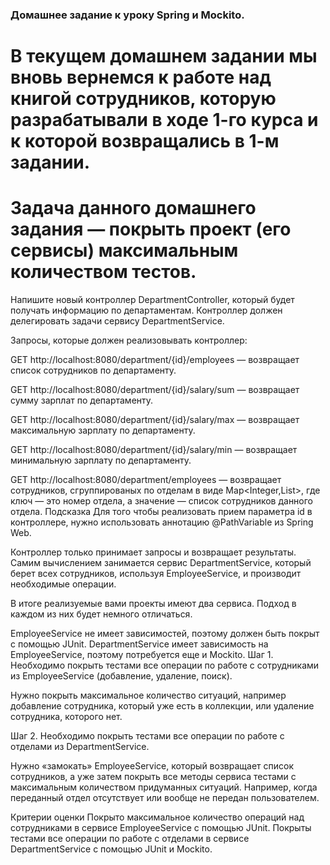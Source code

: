 ### Домашнее задание к уроку Spring и Mockito.

# В текущем домашнем задании мы вновь вернемся к работе над книгой сотрудников, которую разрабатывали в ходе 1-го курса и к которой возвращались в 1-м задании. 
#  Задача данного домашнего задания — покрыть проект (его сервисы) максимальным количеством тестов.

Напишите новый контроллер DepartmentController, который будет получать информацию по департаментам. Контроллер должен делегировать задачи сервису DepartmentService.

Запросы, которые должен реализовывать контроллер:

 
GET http://localhost:8080/department/{id}/employees
 — возвращает список сотрудников по департаменту.
 
GET http://localhost:8080/department/{id}/salary/sum
 — возвращает сумму зарплат по департаменту.
 
GET http://localhost:8080/department/{id}/salary/max
 — возвращает максимальную зарплату по департаменту.
 
GET http://localhost:8080/department/{id}/salary/min
 — возвращает минимальную зарплату по департаменту.
 
GET http://localhost:8080/department/employees
 — возвращает сотрудников, сгруппированых по отделам в виде Map<Integer,List<Employees>>, где ключ — это номер отдела, а значение — список сотрудников данного отдела.
Подсказка
Для того чтобы реализовать прием параметра id в контроллере, нужно использовать аннотацию @PathVariable из Spring Web.

Контроллер только принимает запросы и возвращает результаты. Самим вычислением занимается сервис DepartmentService, который берет всех сотрудников, используя EmployeeService, и производит необходимые операции.

В итоге реализуемые вами проекты имеют два сервиса. Подход в каждом из них будет немного отличаться.

 EmployeeService не имеет зависимостей, поэтому должен быть покрыт с помощью JUnit.
 DepartmentService имеет зависимость на EmployeeService, поэтому потребуется еще и Mockito.
Шаг 1. Необходимо покрыть тестами все операции по работе с сотрудниками из EmployeeService (добавление, удаление, поиск).

Нужно покрыть максимальное количество ситуаций, например добавление сотрудника, который уже есть в коллекции, или удаление сотрудника, которого нет.

Шаг 2. Необходимо покрыть тестами все операции по работе с отделами из DepartmentService.

Нужно «замокать» EmployeeService, который возвращает список сотрудников, а уже затем покрыть все методы сервиса тестами с максимальным количеством придуманных ситуаций. Например, когда переданный отдел отсутствует или вообще не передан пользователем.

Критерии оценки
 Покрыто максимальное количество операций над сотрудниками в сервисе EmployeeService с помощью JUnit.
 Покрыты тестами все операции по работе с отделами в сервисе DepartmentService с помощью JUnit и Mockito.
